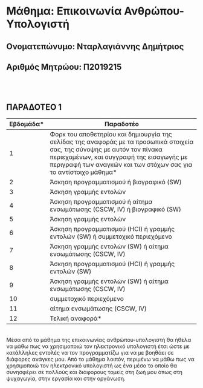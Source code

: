 # Μάθημα: Επικοινωνία Ανθρώπου-Υπολογιστή
## Ονοματεπώνυμο: Νταρλαγιάννης Δημήτριος
## Αριθμός Μητρώου: Π2019215
<br/><br/>
## ΠΑΡΑΔΟΤΕΟ 1
| Εβδομάδα* | Παραδοτέο |
| --- | --- | 
| 1 | Φορκ του αποθετηρίου και δημιουργία της σελίδας της αναφοράς με τα προσωπικά στοιχεία σας, της σύνοψης με αυτόν τον πίνακα περιεχομένων, και συγγραφή της εισαγωγής με περιγραφή των αναγκών και των στόχων σας για το αντίστοιχο μάθημα* |
| 2 | Άσκηση προγραμματισμού ή βιογραφικό  (SW) |
| 3 | Άσκηση γραμμής εντολών |
| 4 | Άσκηση προγραμματισμού ή αίτημα ενσωμάτωσης (CSCW, IV) ή βιογραφικό  (SW) |
| 5 | Άσκηση γραμμής εντολών |
| 6 | Άσκηση προγραμματισμού (HCI) ή γραμμής εντολών (SW) ή συμμετοχικό περιεχόμενο |
| 7 | Άσκηση γραμμής εντολών (SW) ή αίτημα ενσωμάτωσης (CSCW, IV) |
| 8 | Άσκηση προγραμματισμού (HCI) ή γραμμής εντολών (SW) |
| 9 | Άσκηση γραμμής εντολών (SW) ή αίτημα ενσωμάτωσης (CSCW, IV) |
| 10 | συμμετοχικό περιεχόμενο |
| 11 | αίτημα ενσωμάτωσης (CSCW, IV) |
| 12 | Τελική αναφορά* |
<br/>
 Μέσα από το μάθημα της επικοινωνίας ανθρώπου-υπολογιστή θα ήθελα να μάθω πως να χρησιμοποιώ τον ηλεκτρονικό υπολογιστή έτσι ώστε με κατάλληλες εντολές να τον προγραμματίζω για να με βοηθάει σε διάφορες ανάγκες μου. Από το μάθημα λοιπόν, περιμένω να μάθω πως να χρησιμοποιώ τον ηλεκτρονικό υπολογιστή ως ένα μέσο το οποίο θα συνησφέρει σε πολλούς και διάφορους τομείς στη ζωή μου όπως στη ψυχαγωγία, στην εργασία και στην οργάνωση.


